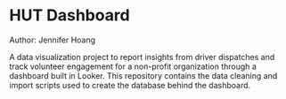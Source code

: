 # HUT Dashboard

Author: Jennifer Hoang

A data visualization project to report insights from driver dispatches and track volunteer engagement for a non-profit organization through a dashboard built in Looker. This repository contains the data cleaning and import scripts used to create the database behind the dashboard.